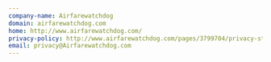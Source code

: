 ```yaml
---
company-name: Airfarewatchdog
domain: airfarewatchdog.com
home: http://www.airfarewatchdog.com/
privacy-policy: http://www.airfarewatchdog.com/pages/3799704/privacy-statement/
email: privacy@Airfarewatchdog.com
---
```




